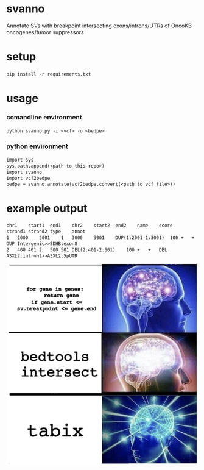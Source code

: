 # svanno
Annotate SVs with breakpoint intersecting exons/introns/UTRs of OncoKB oncogenes/tumor suppressors

# setup
`pip install -r requirements.txt`

# usage
### comandline environment
`python svanno.py -i <vcf> -o <bedpe>`
### python environment
```
import sys
sys.path.append(<path to this repo>)
import svanno
import vcf2bedpe
bedpe = svanno.annotate(vcf2bedpe.convert(<path to vcf file>)) 
```

# example output
```
chr1	start1	end1	chr2	start2	end2	name	score	strand1	strand2	type	annot
1	2000	2001	1	3000	3001	DUP(1:2001-1:3001)	100	+	+	DUP	Intergenic>>SDHB:exon8
2	400 401	2	500	501	DEL(2:401-2:501)	100	+	+	DEL	ASXL2:intron2>>ASXL2:5pUTR
```

![Alt text](sv_annot_meme.png?raw=true "")
